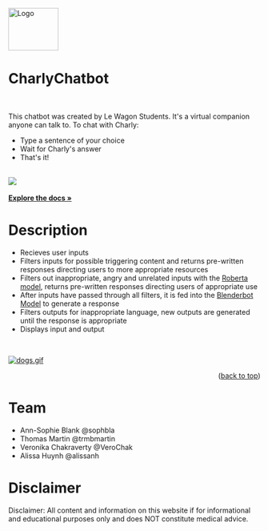 <!-- PROJECT LOGO -->
<br />
<div align="r">
  <a href="https://github.com/github_username/repo_name">
    <img src="https://i.postimg.cc/hGpP5sLZ/logo-chat.png" alt="Logo" width="100" height="85">
  </a>

<h1 align="left">CharlyChatbot</h1>
<br />
  <p align="r">
    This chatbot was created by Le Wagon Students. It's a virtual companion anyone can talk to. To chat with Charly:
    <ul>
  <li>Type a sentence of your choice</li>
  <li>Wait for Charly's answer</li>
  <li>That's it!</li>
    </ul>
    <br />
    <a href="https://sophbla-charlychatbot-fe-streamlit-67v0jm.streamlit.app/"><img src="https://i.postimg.cc/V6SFtfgJ/Screenshot-2022-12-15-154114.png"></a>
    <br />
    <br />
    <a href="https://github.com/sophbla/CharlyChatbot"><strong>Explore the docs »</strong></a>
    <br />
  </p>
</div>

<!-- ABOUT THE PROJECT -->
<h1 align="left">Description</h1>

<ul>
  <li>Recieves user inputs</li>
  <li>Filters inputs for possible triggering content and returns pre-written responses directing users to more appropriate resources</li>
  <li>Filters out inappropriate, angry and unrelated inputs with the <a href="https://huggingface.co/roberta-base">Roberta model</a>, returns pre-written responses directing users of appropriate use</li>
  <li>After inputs have passed through all filters, it is fed into the <a href="https://huggingface.co/docs/transformers/model_doc/blenderbot">Blenderbot Model</a> to generate a response</li>
  <li>Filters outputs for inappropriate language, new outputs are generated until the response is appropriate</li>
  <li>Displays input and output</li>
</ul>
<br />

[![dogs.gif](https://i.postimg.cc/HxVVsj2h/dogs.gif)](https://sophbla-charlychatbot-fe-streamlit-67v0jm.streamlit.app/)

<p align="right">(<a href="#readme-top">back to top</a>)</p>

<!-- TEAM -->
<h1 align="left">Team</h1>
<ul>
  <li>Ann-Sophie Blank @sophbla</li>
  <li>Thomas Martin @trmbmartin</li>
  <li>Veronika Chakraverty @VeroChak</li>
  <li>Alissa Huynh @alissanh</li>
</ul>

<h1 align="left">Disclaimer</h1>
<p align='left'>
Disclaimer: All content and information on this website if for informational and educational purposes only and does NOT constitute medical advice.
</p>
